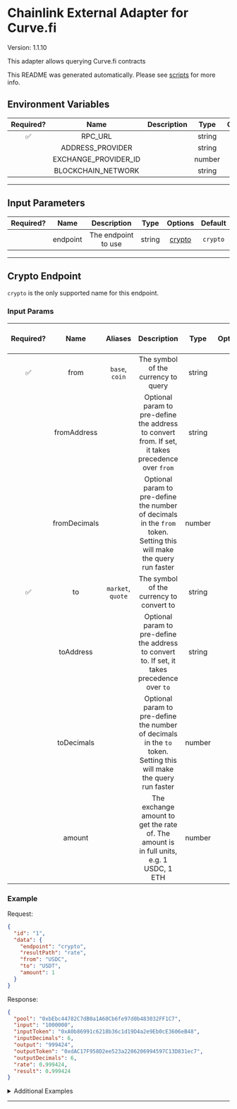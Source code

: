 # Chainlink External Adapter for Curve.fi

Version: 1.1.10

This adapter allows querying Curve.fi contracts

This README was generated automatically. Please see [scripts](../../scripts) for more info.

## Environment Variables

| Required? |         Name         | Description |  Type  | Options |                   Default                    |
| :-------: | :------------------: | :---------: | :----: | :-----: | :------------------------------------------: |
|    ✅     |       RPC_URL        |             | string |         |                                              |
|           |   ADDRESS_PROVIDER   |             | string |         | `0x0000000022D53366457F9d5E68Ec105046FC4383` |
|           | EXCHANGE_PROVIDER_ID |             | number |         |                     `2`                      |
|           |  BLOCKCHAIN_NETWORK  |             | string |         |                  `ethereum`                  |

---

## Input Parameters

| Required? |   Name   |     Description     |  Type  |          Options           | Default  |
| :-------: | :------: | :-----------------: | :----: | :------------------------: | :------: |
|           | endpoint | The endpoint to use | string | [crypto](#crypto-endpoint) | `crypto` |

---

## Crypto Endpoint

`crypto` is the only supported name for this endpoint.

### Input Params

| Required? |     Name     |      Aliases      |                                                     Description                                                      |  Type  | Options | Default | Depends On | Not Valid With |
| :-------: | :----------: | :---------------: | :------------------------------------------------------------------------------------------------------------------: | :----: | :-----: | :-----: | :--------: | :------------: |
|    ✅     |     from     |  `base`, `coin`   |                                         The symbol of the currency to query                                          | string |         |         |            |                |
|           | fromAddress  |                   |          Optional param to pre-define the address to convert from. If set, it takes precedence over `from`           | string |         |         |            |                |
|           | fromDecimals |                   | Optional param to pre-define the number of decimals in the `from` token. Setting this will make the query run faster | number |         |         |            |                |
|    ✅     |      to      | `market`, `quote` |                                       The symbol of the currency to convert to                                       | string |         |         |            |                |
|           |  toAddress   |                   |            Optional param to pre-define the address to convert to. If set, it takes precedence over `to`             | string |         |         |            |                |
|           |  toDecimals  |                   |  Optional param to pre-define the number of decimals in the `to` token. Setting this will make the query run faster  | number |         |         |            |                |
|           |    amount    |                   |               The exchange amount to get the rate of. The amount is in full units, e.g. 1 USDC, 1 ETH                | number |         |   `1`   |            |                |

### Example

Request:

```json
{
  "id": "1",
  "data": {
    "endpoint": "crypto",
    "resultPath": "rate",
    "from": "USDC",
    "to": "USDT",
    "amount": 1
  }
}
```

Response:

```json
{
  "pool": "0xbEbc44782C7dB0a1A60Cb6fe97d0b483032FF1C7",
  "input": "1000000",
  "inputToken": "0xA0b86991c6218b36c1d19D4a2e9Eb0cE3606eB48",
  "inputDecimals": 6,
  "output": "999424",
  "outputToken": "0xdAC17F958D2ee523a2206206994597C13D831ec7",
  "outputDecimals": 6,
  "rate": 0.999424,
  "result": 0.999424
}
```

<details>
<summary>Additional Examples</summary>

Request:

```json
{
  "id": "1",
  "data": {
    "endpoint": "crypto",
    "resultPath": "rate",
    "from": "0xBC6DA0FE9aD5f3b0d58160288917AA56653660E9",
    "fromDecimals": 18,
    "to": "0x6c3F90f043a72FA612cbac8115EE7e52BDe6E490",
    "toDecimals": 18,
    "amount": 10
  }
}
```

Response:

```json
{
  "pool": "0x43b4FdFD4Ff969587185cDB6f0BD875c5Fc83f8c",
  "input": "10000000000000000000",
  "inputToken": "0xBC6DA0FE9aD5f3b0d58160288917AA56653660E9",
  "inputDecimals": 18,
  "output": "9777973472353241389",
  "outputToken": "0x6c3F90f043a72FA612cbac8115EE7e52BDe6E490",
  "outputDecimals": 18,
  "rate": 0.9777973472353242,
  "result": 0.9777973472353242
}
```

</details>

---
